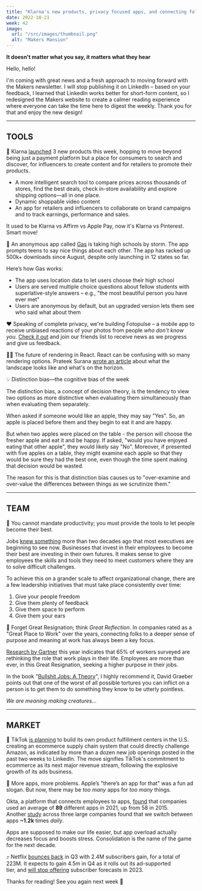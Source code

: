 ```yaml
---
title: "Klarna's new products, privacy focused apps, and connecting folks to a deeper sense of purpose and meaning"
date: 2022-10-21
week: 42
image:
  url: "/src/images/thumbnail.png"
  alt: "Makers Mansion"
---
```


**It doesn't matter what you say, it matters what they hear**

Hello, hello!

I'm coming with great news and a fresh approach to moving forward with the Makers newsletter. I will stop publishing it on LinkedIn – based on your feedback, I learned that LinkedIn works better for short-form content, so I redesigned the Makers website to create a calmer reading experience where everyone can take the time here to digest the weekly. Thank you for that and enjoy the new design!

---

## TOOLS

🚀 Klarna [launched](https://www.klarna.com/us/spotlight/) 3 new products this week, hopping to move beyond being just a payment platform but a place for consumers to search and discover, for influencers to create content and for retailers to promote their products.

- A more intelligent search tool to compare prices across thousands of stores, find the best deals, check in-store availability and explore shipping options—all in one place.
- Dynamic shoppable video content
- An app for retailers and influencers to collaborate on brand campaigns and to track earnings, performance and sales.

It used to be Klarna vs Affirm vs Apple Pay, now it's Klarna vs Pinterest. Smart move!

📱 An anonymous app called [Gas](https://apps.apple.com/us/app/gas/id1641791746) is taking high schools by storm. The app prompts teens to say nice things about each other. The app has racked up 500k+ downloads since August, despite only launching in 12 states so far.

Here’s how Gas works:

- The app uses location data to let users choose their high school
- Users are served multiple choice questions about fellow students with superlative-style answers – e.g., "the most beautiful person you have ever met"
- Users are anonymous by default, but an upgraded version lets them see who said what about them

❤️ Speaking of complete privacy, we're building Fotopulse – a mobile app to receive unbiased reactions of your photos from people _who don't know you_. [Check it out](https://fotopulse.com/?utm_source=MakersMansion) and join our friends list to receive news as we progress and give us feedback.

🧑‍💻 The future of rendering in React. React can be confusing with so many rendering options. Prateek Surana [wrote an article](https://prateeksurana.me/blog/future-of-rendering-in-react/) about what the landscape looks like and what's on the horizon.

💡 Distinction bias—the cognitive bias of the week

The distinction bias, a concept of decision theory, is the tendency to view two options as more distinctive when evaluating them simultaneously than when evaluating them separately.

When asked if someone would like an apple, they may say "Yes". So, an apple is placed before them and they begin to eat it and are happy.

But when two apples were placed on the table - the person will choose the fresher apple and eat it and be happy. If asked, "would you have enjoyed eating that other apple", they would likely say "No". Moreover, if presented with five apples on a table, they might examine each apple so that they would be sure they had the best one, even though the time spent making that decision would be wasted.

The reason for this is that distinction bias causes us to "over-examine and over-value the differences between things as we scrutinize them."

---

## TEAM

👫 You cannot mandate productivity; you must provide the tools to let people become their best.

Jobs [knew something](https://www.inc.com/marcel-schwantes/it-took-steve-jobs-2-sentences-to-teach-one-of-greatest-leadership-lessons-you-will-ever-hear.html) more than two decades ago that most executives are beginning to see now. Businesses that invest in their employees to become their best are investing in their own futures. It makes sense to give employees the skills and tools they need to meet customers where they are to solve difficult challenges.

To achieve this on a grander scale to affect organizational change, there are a few leadership initiatives that must take place consistently over time:

1. Give your people freedom
2. Give them plenty of feedback
3. Give them space to perform
4. Give them your ears

🌟 Forget Great Resignation; think _Great Reflection_. In companies rated as a "Great Place to Work" over the years, connecting folks to a deeper sense of purpose and meaning at work has always been a key focus.

[Research by Gartner](https://www.gartner.com/en/articles/employees-seek-personal-value-and-purpose-at-work-be-prepared-to-deliver) this year indicates that 65% of workers surveyed are rethinking the role that work plays in their life. Employees are more than ever, in this Great Resignation, seeking a higher purpose in their jobs.

In the book "[Bullshit Jobs: A Theory](https://www.goodreads.com/book/show/34466958-bullshit-jobs)", I highly recommend it, David Graeber points out that one of the worst of all possible tortures you can inflict on a person is to get them to do something they know to be utterly pointless.

_We are meaning making creatures..._

---

## MARKET

🏪 TikTok [is planning](https://www.axios.com/2022/10/11/tiktok-chases-amazon-fulfillment-centers) to build its own product fulfillment centers in the U.S. creating an ecommerce supply chain system that could directly challenge Amazon, as indicated by more than a dozen new job openings posted in the past two weeks to LinkedIn. The move signifies TikTok's commitment to ecommerce as its next major revenue stream, following the explosive growth of its ads business.

📱 More apps, more problems. Apple’s "there’s an app for that" was a fun ad slogan. But now, there may be *too many* apps for *too many* things.

Okta, a platform that connects employees to apps, [found](https://www.bloomberg.com/news/articles/2022-10-18/tech-fatigue-has-employees-zooming-in-and-zoning-out) that companies used an average of **89** different apps in 2021, up from 58 in 2015. Another [study](https://hbr.org/2022/08/how-much-time-and-energy-do-we-waste-toggling-between-applications) across three large companies found that we switch between apps **~1.2k** times *daily*.

Apps are supposed to make our life easier, but app overload actually decreases focus and boosts stress. Consolidation is the name of the game for the next decade.

⤴ Netflix [bounces back](https://variety.com/2022/digital/news/netflix-q3-earnings-results-adds-subscribers-1235406997/) in Q3 with 2.4M subscribers gain, for a total of 223M. It expects to gain 4.5m in Q4 as it rolls out its ad-supported tier, and [will stop offering](https://variety.com/2022/digital/news/netflix-stops-subscriber-forecasts-q1-2023-1235407573/) subscriber forecasts in 2023.

Thanks for reading! See you again next week 🫶
